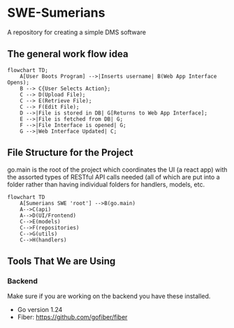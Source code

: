 # SWE-Sumerians
A repository for creating a simple DMS software

## The general work flow idea
```mermaid
flowchart TD;
    A[User Boots Program] -->|Inserts username| B(Web App Interface Opens);
    B --> C{User Selects Action};
    C --> D(Upload File);
    C --> E(Retrieve File);
    C --> F(Edit File);
    D -->|File is stored in DB| G[Returns to Web App Interface];
    E -->|File is fetched from DB| G;
    F -->|File Interface is opened| G;
    G -->|Web Interface Updated| C;
```

## File Structure for the Project

go.main is the root of the project which coordinates the UI (a react app) with the assorted types of RESTful API calls needed (all of which are put into a folder rather than having individual folders for handlers, models, etc. 

```mermaid
flowchart TD
    A[Sumerians SWE 'root'] -->B(go.main)
    A-->C(api)
    A-->D(UI/Frontend)
    C-->E(models)
    C-->F(repositories)
    C-->G(utils)
    C-->H(handlers)
```

## Tools That We are Using

### Backend
Make sure if you are working on the backend you have these installed. 

- Go version 1.24
- Fiber: https://github.com/gofiber/fiber

